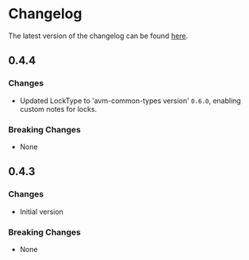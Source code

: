 # Changelog

The latest version of the changelog can be found [here](https://github.com/Azure/bicep-registry-modules/blob/main/avm/res/healthcare-apis/workspace/CHANGELOG.md).

## 0.4.4

### Changes

- Updated LockType to 'avm-common-types version' `0.6.0`, enabling custom notes for locks.

### Breaking Changes

- None

## 0.4.3

### Changes

- Initial version

### Breaking Changes

- None
